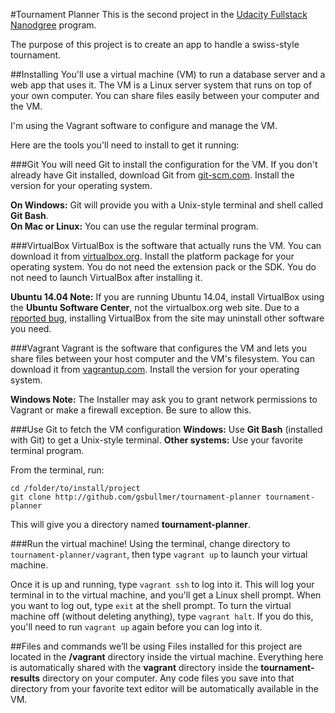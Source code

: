 #Tournament Planner
This is the second project in the [Udacity Fullstack Nanodgree](https://www.udacity.com/course/full-stack-web-developer-nanodegree--nd004) program.

The purpose of this project is to create an app to handle a swiss-style tournament.

##Installing
You'll use a virtual machine (VM) to run a database server and a web app that uses it. The VM is a Linux server system that runs on top of your own computer. You can share files easily between your computer and the VM.

I'm using the Vagrant software to configure and manage the VM.

Here are the tools you'll need to install to get it running:

###Git
You will need Git to install the configuration for the VM. If you don't already have Git installed, download Git from [git-scm.com](http://git-scm.com/downloads). Install the version for your operating system.

**On Windows:** Git will provide you with a Unix-style terminal and shell called **Git Bash**.  
**On Mac or Linux:** You can use the regular terminal program.

###VirtualBox
VirtualBox is the software that actually runs the VM. You can download it from [virtualbox.org](https://www.virtualbox.org/wiki/Downloads). Install the platform package for your operating system. You do not need the extension pack or the SDK. You do not need to launch VirtualBox after installing it.

**Ubuntu 14.04 Note:** If you are running Ubuntu 14.04, install VirtualBox using the **Ubuntu Software Center**, not the virtualbox.org web site. Due to a [reported bug](http://ubuntuforums.org/showthread.php?t=2227131), installing VirtualBox from the site may uninstall other software you need.

###Vagrant
Vagrant is the software that configures the VM and lets you share files between your host computer and the VM's filesystem. You can download it from [vagrantup.com](https://www.vagrantup.com/downloads). Install the version for your operating system.

**Windows Note:** The Installer may ask you to grant network permissions to Vagrant or make a firewall exception. Be sure to allow this.

###Use Git to fetch the VM configuration
**Windows:** Use **Git Bash** (installed with Git) to get a Unix-style terminal. 
**Other systems:** Use your favorite terminal program.

From the terminal, run:
```
cd /folder/to/install/project
git clone http://github.com/gsbullmer/tournament-planner tournament-planner
```
This will give you a directory named **tournament-planner**.

###Run the virtual machine!
Using the terminal, change directory to `tournament-planner/vagrant`, then type `vagrant up` to launch your virtual machine.

Once it is up and running, type `vagrant ssh` to log into it. This will log your terminal in to the virtual machine, and you'll get a Linux shell prompt. When you want to log out, type `exit` at the shell prompt. To turn the virtual machine off (without deleting anything), type `vagrant halt`. If you do this, you'll need to run `vagrant up` again before you can log into it.

##Files and commands we’ll be using
Files installed for this project are located in the **/vagrant** directory inside the virtual machine. Everything here is automatically shared with the **vagrant** directory inside the **tournament-results** directory on your computer. Any code files you save into that directory from your favorite text editor will be automatically available in the VM.